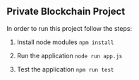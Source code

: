 ## Private Blockchain Project

In order to run this project follow the steps:

1. Install node modules `npm install`

2. Run the application `node run app.js`

3. Test the application `npm run test`